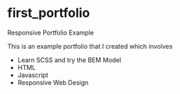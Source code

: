 # first_portfolio
Responsive Portfolio Example

This is an example portfolio that I created which involves 
* Learn SCSS and try the BEM Model
* HTML
* Javascript
* Responsive Web Design
